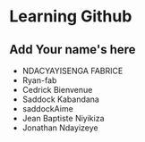 # Learning Github

## Add Your name's here

- NDACYAYISENGA FABRICE
- Ryan-fab
- Cedrick Bienvenue
-  Saddock Kabandana
-  saddockAime
-  Jean Baptiste Niyikiza
- Jonathan Ndayizeye
